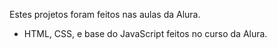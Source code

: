 Estes projetos foram feitos nas aulas da Alura.  

- HTML, CSS, e base do JavaScript feitos no curso da Alura.
